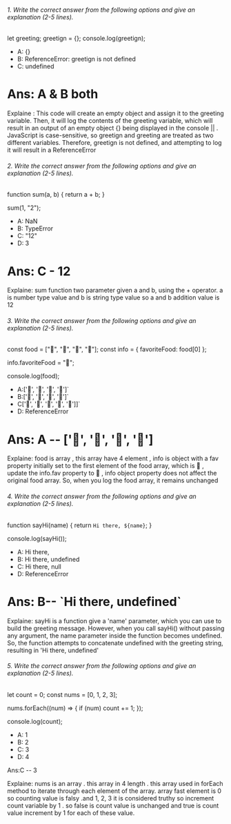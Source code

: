 ###### 1. Write the correct answer from the following options and give an explanation (2-5 lines).

let greeting;
greetign = {};
console.log(greetign);

- A: {}
- B: ReferenceError: greetign is not defined
- C: undefined

<h1>Ans: A & B both</h1>
<p>Explaine : This code will create an empty object and assign it to the greeting variable. Then, it will log the contents of the greeting variable, which will result in an output of an empty object {} being displayed in the console || . JavaScript is case-sensitive, so greetign and greeting are treated as two different variables. Therefore, greetign is not defined, and attempting to log it will result in a ReferenceError</p>




###### 2. Write the correct answer from the following options and give an explanation (2-5 lines).

function sum(a, b) {
  return a + b;
}

sum(1, "2");

- A: NaN
- B: TypeError
- C: "12"
- D: 3
 <h1>Ans: C - 12</h1>
 <p> Explaine: sum function two parameter given a and b, using the + operator. a is number type value and b is string type value so a and b addition value is 12</p>



###### 3. Write the correct answer from the following options and give an explanation (2-5 lines).

const food = ["🍕", "🍫", "🥑", "🍔"];
const info = { favoriteFood: food[0] };

info.favoriteFood = "🍝";

console.log(food);

- A:['🍕', '🍫', '🥑', '🍔']`
- B:['🍝', '🍫', '🥑', '🍔']`
- C['🍝', '🍕', '🍫', '🥑', '🍔']]`
- D: ReferenceError


 <h1>Ans: A -- ['🍕', '🍫', '🥑', '🍔'] </h1>
<p> Explaine: food is array , this array have 4 element , info is object with a fav property initially set to the first element of the food array, which is 🍕 , update the info.fav property to 🍝 , info object property does not affect the original food array. So, when you log the food array, it remains unchanged  </p>


###### 4. Write the correct answer from the following options and give an explanation (2-5 lines).

function sayHi(name) {
  return `Hi there, ${name}`;
}

console.log(sayHi());

- A: Hi there,
- B: Hi there, undefined
- C: Hi there, null
- D: ReferenceError

 <h1>Ans:  B-- `Hi there, undefined`</h1>

<p>Explaine: sayHi is a  function give a 'name' parameter, which you can use to build the greeting message. However, when you call sayHi() without passing any argument, the name parameter inside the function becomes undefined.
So, the function attempts to concatenate undefined with the greeting string, resulting in 'Hi there, undefined'</p>


###### 5. Write the correct answer from the following options and give an explanation (2-5 lines).

let count = 0;
const nums = [0, 1, 2, 3];

nums.forEach((num) => {
  if (num) count += 1;
});

console.log(count);

- A: 1
- B: 2
- C: 3
- D: 4


 <h>Ans:C -- 3</h>
<p>Explaine:
 nums is an array . this array in 4 length . this array used in forEach method to iterate through each element of the array.
array fast element is 0 so counting value is falsy .and 1, 2, 3 it is considered truthy so increment count variable by 1 .
so false is count value is unchanged and true is count value increment by 1 for each of these value.
</p>